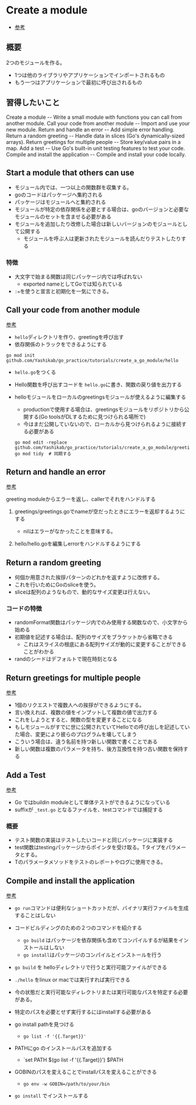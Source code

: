 # Create a module

- [参考](https://go.dev/doc/tutorial/)

## 概要

2つのモジュールを作る。

- 1つは他のライブラリやアプリケーションでインポートされるもの
- もう一つはアプリケーションで最初に呼び出されるもの

## 習得したいこと

Create a module -- Write a small module with functions you can call from another module.
Call your code from another module -- Import and use your new module.
Return and handle an error -- Add simple error handling.
Return a random greeting -- Handle data in slices (Go's dynamically-sized arrays).
Return greetings for multiple people -- Store key/value pairs in a map.
Add a test -- Use Go's built-in unit testing features to test your code.
Compile and install the application -- Compile and install your code locally.

## Start a module that others can use

- モジュール内では、一つ以上の関数群を収集する。
- goのコードはパッケージへ集約される
- パッケージはモジュールへと集約される
- モジュールが特定の依存関係を必要とする場合は、goのバージョンと必要なモジュールのセットを含ませる必要がある
- モジュールを追加したり改修した場合は新しいバージョンのモジュールとして公開する
  - モジュールを呼ぶ人は更新されたモジュールを読んだりテストしたりする

### 特徴

- 大文字で始まる関数は同じパッケージ内では呼ばれない
  - exported nameとしてGoでは知られている
- `:=`を使うと宣言と初期化を一気にできる。

## Call your code from another module

[参考](https://go.dev/doc/tutorial/call-module-code)

- `hello`ディレクトリを作り、greetingを呼び出す
- 依存関係のトラックをできるようにする

```shell
go mod init github.com/Yashikab/go_practice/tutorials/create_a_go_module/hello
```

- `hello.go`をつくる
- Hello関数を呼び出すコードを `hello.go`に書き、関数の戻り値を出力する
- helloモジュールをローカルのgreetingsモジュールが使えるように編集する
  - productionで使用する場合は、greetingsモジュールをリポジトリから公開する(Go toolsがDLするために見つけられる場所で)
  - 今はまだ公開していないので、ローカルから見つけられるように接続する必要がある

  ```shell
  go mod edit -replace github.com/Yashikab/go_practice/tutorials/create_a_go_module/greetings=../greetings
  go mod tidy  # 同期する
  ```

## Return and handle an error

[参考](https://go.dev/doc/tutorial/handle-errors)

greeting moduleからエラーを返し、callerでそれをハンドルする

1. greetings/greetings.goでnameが空だったときにエラーを返却するようにする

    - nilはエラーがなかったことを意味する。

2. hello/hello.goを編集しerrorをハンドルするようにする

## Return a random greeting

- 何個か用意された挨拶パターンのどれかを返すように改修する。
- これを行いためにGoのsliceを使う。
- sliceは配列のようなもので、動的なサイズ変更は行えない。

### コードの特徴

- randomFormat関数はパッケージ内でのみ使用する関数なので、小文字から始める
- 初期値を記述する場合は、配列のサイズをブラケットから省略できる
  - これはスライスの根底にある配列サイズが動的に変更することができることがわかる
- randのシードはデフォルトで現在時刻となる

## Return greetings for multiple people

[参考](https://go.dev/doc/tutorial/greetings-multiple-people)

- 1個のリクエストで複数人への挨拶ができるようにする。
- 言い換えれば、複数の値をインプットして複数の値で出力する
- これをしようとすると、関数の型を変更することになる
- もしモジュールがすでに世に公開されていてHelloでの呼び出しを記述していた場合、変更により彼らのプログラムを壊してしまう
- こういう場合は、違う名前を持つ新しい関数で書くことである
- 新しい関数は複数のパラメータを持ち、後方互換性を持つ古い関数を保持する

## Add a Test

[参考](https://go.dev/doc/tutorial/add-a-test)

- Go ではbuildin moduleとして単体テストができるようになっている
- suffixが `_test.go` となるファイルを、testコマンドでは捕捉する

### 概要

- テスト関数の実装はテストしたいコードと同じパッケージに実装する
- test関数はtestingパッケージからポインタを受け取る。Tタイプをパラメータとする。
- Tのパラメータメソッドをテストのレポートやログに使用できる。

## Compile and install the application

[参考](https://go.dev/doc/tutorial/compile-install)

- `go run`コマンドは便利なショートカットだが、バイナリ実行ファイルを生成することはしない
- コードビルディングのための２つのコマンドを紹介する
  - `go build` はパッケージを依存関係も含めてコンパイルするが結果をインストールはしない
  - `go install`はパッケージのコンパイルとインストールを行う

- `go build` を helloディレクトリで行うと実行可能ファイルができる
- `./hello` をlinux or macでは実行すれば実行できる
- 今の状態だと実行可能なディレクトリまたは実行可能なパスを特定する必要がある。
- 特定のパスを必要とせず実行するにはinstallする必要がある

- go install pathを見つける
  - `go list -f '{{.Target}}'`
- PATHにgo のインストールパスを追加する
  - `set PATH $(go list -f '{{.Target}}') $PATH
- GOBINのパスを変えることでinstallパスを変えることができる
  - `go env -w GOBIN=/path/to/your/bin`
- `go install` でインストールする

